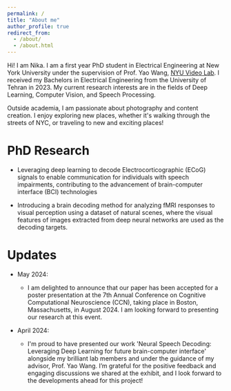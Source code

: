 ```yaml
---
permalink: /
title: "About me"
author_profile: true
redirect_from: 
  - /about/
  - /about.html
---
```


Hi! I am Nika. I am a first year PhD student in Electrical Engineering at New York University under the supervision of Prof. Yao Wang, [NYU Video Lab](https://wp.nyu.edu/videolab/). I received my Bachelors in Electrical Engineering from the University of Tehran in 2023. My current research interests are in the fields of Deep Learning, Computer Vision, and Speech Processing. 

Outside academia, I am passionate about photography and content creation. I enjoy exploring new places, whether it's walking through the streets of NYC, or traveling to new and exciting places! 

PhD Research
======
* Leveraging deep learning to decode Electrocorticographic (ECoG) signals to enable communication for individuals with
speech impairments, contributing to the advancement of brain-computer interface (BCI) technologies

* Introducing a brain decoding method for analyzing fMRI responses to visual perception using a dataset of natural scenes,
where the visual features of images extracted from deep neural networks are used as the decoding targets.


Updates
======
* May 2024:
  * I am delighted to announce that our paper has been accepted for a poster presentation at the 7th Annual Conference on Cognitive Computational Neuroscience (CCN), taking place in Boston, Massachusetts, in August 2024. I am looking forward to presenting our research at this event.

* April 2024:
  * I'm proud to have presented our work 'Neural Speech Decoding: Leveraging Deep Learning for future brain-computer interface' alongside my brilliant lab members and under the guidance of my advisor, Prof. Yao Wang. I’m grateful for the positive feedback and engaging discussions we shared at the exhibit, and I look forward to the developments ahead for this project!


<!-- #This is the front page of a website that is powered by the [Academic Pages template](https://github.com/academicpages/academicpages.github.io) and hosted on GitHub pages. [GitHub pages]###(https://pages.github.com) is a free service in which websites are built and hosted from code and data stored in a GitHub repository, automatically updating when a new commit is made to #the respository. This template was forked from the [Minimal Mistakes Jekyll Theme](https://mmistakes.github.io/minimal-mistakes/) created by Michael Rose, and then extended to support the #kinds of content that academics have: publications, talks, teaching, a portfolio, blog posts, and a dynamically-generated CV. You can fork [this repository]#(https://github.com/academicpages/academicpages.github.io) right now, modify the configuration and markdown files, add your own PDFs and other content, and have your own site for free, #with no ads! An older version of this template powers my own personal website at [stuartgeiger.com](http://stuartgeiger.com), which uses [this Github repository](https://github.com/staeiou/staeiou.github.io).

#A data-driven personal website
#======
#Like many other Jekyll-based GitHub Pages templates, Academic Pages makes you separate the website's content from its form. The content & metadata of your website are in structured #markdown files, while various other files constitute the theme, specifying how to transform that content & metadata into HTML pages. You keep these various markdown (.md), YAML (.yml), #HTML, and CSS files in a public GitHub repository. Each time you commit and push an update to the repository, the [GitHub pages](https://pages.github.com/) service creates static HTML #pages based on these files, which are hosted on GitHub's servers free of charge.

#Many of the features of dynamic content management systems (like Wordpress) can be achieved in this fashion, using a fraction of the computational resources and with far less #vulnerability to hacking and DDoSing. You can also modify the theme to your heart's content without touching the content of your site. If you get to a point where you've broken something #in Jekyll/HTML/CSS beyond repair, your markdown files describing your talks, publications, etc. are safe. You can rollback the changes or even delete the repository and start over -- just #be sure to save the markdown files! Finally, you can also write scripts that process the structured data on the site, such as [this one]#(https://github.com/academicpages/academicpages.github.io/blob/master/talkmap.ipynb) that analyzes metadata in pages about talks to display [a map of every location you've given a talk]#(https://academicpages.github.io/talkmap.html).

#Getting started
#======
#1. Register a GitHub account if you don't have one and confirm your e-mail (required!)
#1. Fork [this repository](https://github.com/academicpages/academicpages.github.io) by clicking the "fork" button in the top right. 
#1. Go to the repository's settings (rightmost item in the tabs that start with "Code", should be below "Unwatch"). Rename the repository "[your GitHub username].github.io", which will #also be your website's URL.
#1. Set site-wide configuration and create content & metadata (see below -- also see [this set of diffs](http://archive.is/3TPas) showing what files were changed to set up [an example site]#(https://getorg-testacct.github.io) for a user with the username "getorg-testacct")
#1. Upload any files (like PDFs, .zip files, etc.) to the files/ directory. They will appear at https://[your GitHub username].github.io/files/example.pdf.  
#1. Check status by going to the repository settings, in the "GitHub pages" section

#Site-wide configuration
#------
#The main configuration file for the site is in the base directory in [_config.yml](https://github.com/academicpages/academicpages.github.io/blob/master/_config.yml), which defines the #content in the sidebars and other site-wide features. You will need to replace the default variables with ones about yourself and your site's github repository. The configuration file for #the top menu is in [_data/navigation.yml](https://github.com/academicpages/academicpages.github.io/blob/master/_data/navigation.yml). For example, if you don't have a portfolio or blog #posts, you can remove those items from that navigation.yml file to remove them from the header. 

#Create content & metadata
#------
#For site content, there is one markdown file for each type of content, which are stored in directories like _publications, _talks, _posts, _teaching, or _pages. For example, each talk is #a markdown file in the [_talks directory](https://github.com/academicpages/academicpages.github.io/tree/master/_talks). At the top of each markdown file is structured data in YAML about #the talk, which the theme will parse to do lots of cool stuff. The same structured data about a talk is used to generate the list of talks on the [Talks page]##(https://academicpages.github.io/talks), each [individual page](https://academicpages.github.io/talks/2012-03-01-talk-1) for specific talks, the talks section for the [CV page]#(https://academicpages.github.io/cv), and the [map of places you've given a talk](https://academicpages.github.io/talkmap.html) (if you run this [python file]##(https://github.com/academicpages/academicpages.github.io/blob/master/talkmap.py) or [Jupyter notebook](https://github.com/academicpages/academicpages.github.io/blob/master/talkmap.ipynb), #which creates the HTML for the map based on the contents of the _talks directory).

#**Markdown generator**

#I have also created [a set of Jupyter notebooks](https://github.com/academicpages/academicpages.github.io/tree/master/markdown_generator
#) that converts a CSV containing structured data about talks or presentations into individual markdown files that will be properly formatted for the Academic Pages template. The sample #CSVs in that directory are the ones I used to create my own personal website at stuartgeiger.com. My usual workflow is that I keep a spreadsheet of my publications and talks, then run the #code in these notebooks to generate the markdown files, then commit and push them to the GitHub repository.

#How to edit your site's GitHub repository
#------
#Many people use a git client to create files on their local computer and then push them to GitHub's servers. If you are not familiar with git, you can directly edit these configuration #and #markdown files directly in the github.com interface. Navigate to a file (like [this one](https://github.com/academicpages/academicpages.github.io/blob/master/_talks/2012-03-01-talk-#1.md) #and click the pencil icon in the top right of the content preview (to the right of the "Raw | Blame | History" buttons). You can delete a file by clicking the trashcan icon to the #right of #the pencil icon. You can also create new files or upload files by navigating to a directory and clicking the "Create new file" or "Upload files" buttons. 

#Example: editing a markdown file for a talk
#![Editing a markdown file for a talk](/images/editing-talk.png)

#For more info
#------
#More info about configuring Academic Pages can be found in [the guide](https://academicpages.github.io/markdown/). The [guides for the Minimal Mistakes theme]#(https://mmistakes.github.io/minimal-mistakes/docs/configuration/) (which this theme was forked from) might also be helpful. -->
